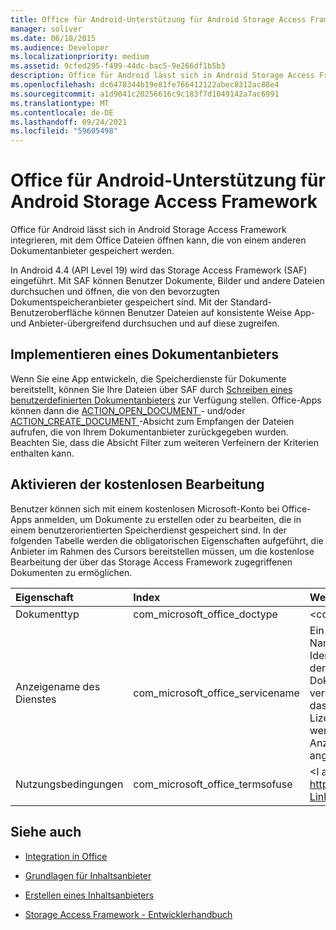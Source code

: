 ```yaml
---
title: Office für Android-Unterstützung für Android Storage Access Framework
manager: soliver
ms.date: 06/18/2015
ms.audience: Developer
ms.localizationpriority: medium
ms.assetid: 9cfed295-f499-44dc-bac5-9e266df1b5b3
description: Office für Android lässt sich in Android Storage Access Framework integrieren, mit dem Office Dateien öffnen kann, die von einem anderen Dokumentanbieter gespeichert werden.
ms.openlocfilehash: dc6478344b19e81fe766412122abec8312ac88e4
ms.sourcegitcommit: a1d9041c20256616c9c183f7d1049142a7ac6991
ms.translationtype: MT
ms.contentlocale: de-DE
ms.lasthandoff: 09/24/2021
ms.locfileid: "59605498"
---
```

# <a name="office-for-android-support-for-the-android-storage-access-framework"></a>Office für Android-Unterstützung für Android Storage Access Framework

Office für Android lässt sich in Android Storage Access Framework integrieren, mit dem Office Dateien öffnen kann, die von einem anderen Dokumentanbieter gespeichert werden.
  
In Android 4.4 (API Level 19) wird das Storage Access Framework (SAF) eingeführt. Mit SAF können Benutzer Dokumente, Bilder und andere Dateien durchsuchen und öffnen, die von den bevorzugten Dokumentspeicheranbieter gespeichert sind. Mit der Standard-Benutzeroberfläche können Benutzer Dateien auf konsistente Weise App- und Anbieter-übergreifend durchsuchen und auf diese zugreifen.
  
## <a name="implement-a-document-provider"></a>Implementieren eines Dokumentanbieters

Wenn Sie eine App entwickeln, die Speicherdienste für Dokumente bereitstellt, können Sie Ihre Dateien über SAF durch [Schreiben eines benutzerdefinierten Dokumentanbieters](https://developer.android.com/guide/topics/providers/document-provider.html) zur Verfügung stellen. Office-Apps können dann die [ACTION_OPEN_DOCUMENT ](https://developer.android.com/reference/android/content/Intent.html)- und/oder [ACTION_CREATE_DOCUMENT ](https://developer.android.com/reference/android/content/Intent.html)-Absicht zum Empfangen der Dateien aufrufen, die von Ihrem Dokumentanbieter zurückgegeben wurden. Beachten Sie, dass die Absicht Filter zum weiteren Verfeinern der Kriterien enthalten kann. 
  
## <a name="enable-free-consumer-edits"></a>Aktivieren der kostenlosen Bearbeitung

Benutzer können sich mit einem kostenlosen Microsoft-Konto bei Office-Apps anmelden, um Dokumente zu erstellen oder zu bearbeiten, die in einem benutzerorientierten Speicherdienst gespeichert sind. In der folgenden Tabelle werden die obligatorischen Eigenschaften aufgeführt, die Anbieter im Rahmen des Cursors bereitstellen müssen, um die kostenlose Bearbeitung der über das Storage Access Framework zugegriffenen Dokumenten zu ermöglichen.
  
|**Eigenschaft**|**Index**|**Wert**|
|:-----|:-----|:-----|
|Dokumenttyp  <br/> |com_microsoft_office_doctype  <br/> |\<consumer\>  <br/> |
|Anzeigename des Dienstes  <br/> |com_microsoft_office_servicename  <br/> |Ein beliebiger benutzerfreundlicher Name für den Dienst, der zum Identifizieren eines Dokuments in der Liste der zuletzt geöffneten Dokumente in Office-Apps verwendet wird. Beachten Sie, dass die Eigenschaft für Lizenzbedingungen angegeben werden muss, bevor der Anzeigename für den Dienst angezeigt werden kann.  <br/> |
|Nutzungsbedingungen  <br/> |com_microsoft_office_termsofuse  <br/> |\<I agree to the terms located at https://go.microsoft.com/fwlink/p/?LinkId=528381\>  <br/> |
   
## <a name="see-also"></a>Siehe auch
<a name="bk_addresources"> </a>

- [Integration in Office](integrate-with-office.md)
    
- [Grundlagen für Inhaltsanbieter](hhttps://developer.android.com/guide/topics/providers/content-provider-basics.html)
    
- [Erstellen eines Inhaltsanbieters](https://developer.android.com/guide/topics/providers/content-provider-creating.html)
    
- [Storage Access Framework - Entwicklerhandbuch](https://developer.android.com/guide/topics/providers/document-provider.html)
    

